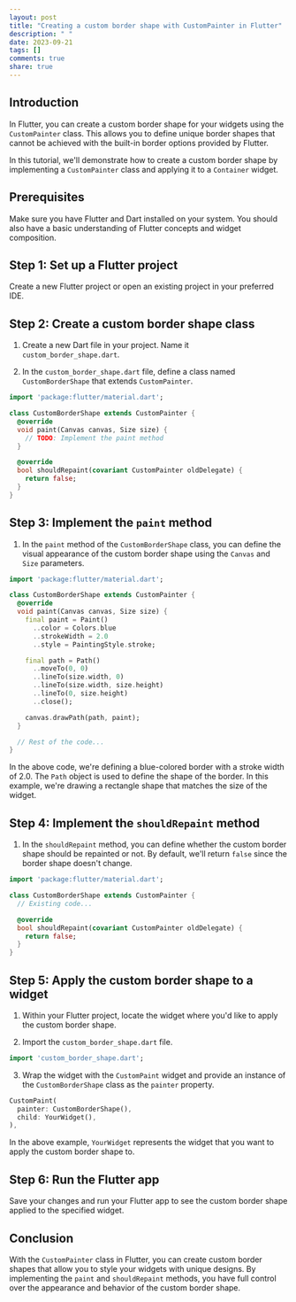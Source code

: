 ```yaml
---
layout: post
title: "Creating a custom border shape with CustomPainter in Flutter"
description: " "
date: 2023-09-21
tags: []
comments: true
share: true
---
```


## Introduction

In Flutter, you can create a custom border shape for your widgets using the `CustomPainter` class. This allows you to define unique border shapes that cannot be achieved with the built-in border options provided by Flutter.

In this tutorial, we'll demonstrate how to create a custom border shape by implementing a `CustomPainter` class and applying it to a `Container` widget.

## Prerequisites

Make sure you have Flutter and Dart installed on your system. You should also have a basic understanding of Flutter concepts and widget composition.

## Step 1: Set up a Flutter project

Create a new Flutter project or open an existing project in your preferred IDE.

## Step 2: Create a custom border shape class

1. Create a new Dart file in your project. Name it `custom_border_shape.dart`.
   
2. In the `custom_border_shape.dart` file, define a class named `CustomBorderShape` that extends `CustomPainter`.

```dart
import 'package:flutter/material.dart';

class CustomBorderShape extends CustomPainter {
  @override
  void paint(Canvas canvas, Size size) {
    // TODO: Implement the paint method
  }

  @override
  bool shouldRepaint(covariant CustomPainter oldDelegate) {
    return false;
  }
}
```

## Step 3: Implement the `paint` method

1. In the `paint` method of the `CustomBorderShape` class, you can define the visual appearance of the custom border shape using the `Canvas` and `Size` parameters.

```dart
import 'package:flutter/material.dart';

class CustomBorderShape extends CustomPainter {
  @override
  void paint(Canvas canvas, Size size) {
    final paint = Paint()
      ..color = Colors.blue
      ..strokeWidth = 2.0
      ..style = PaintingStyle.stroke;

    final path = Path()
      ..moveTo(0, 0)
      ..lineTo(size.width, 0)
      ..lineTo(size.width, size.height)
      ..lineTo(0, size.height)
      ..close();

    canvas.drawPath(path, paint);
  }

  // Rest of the code...
}
```

In the above code, we're defining a blue-colored border with a stroke width of 2.0. The `Path` object is used to define the shape of the border. In this example, we're drawing a rectangle shape that matches the size of the widget.

## Step 4: Implement the `shouldRepaint` method

1. In the `shouldRepaint` method, you can define whether the custom border shape should be repainted or not. By default, we'll return `false` since the border shape doesn't change.

```dart
import 'package:flutter/material.dart';

class CustomBorderShape extends CustomPainter {
  // Existing code...

  @override
  bool shouldRepaint(covariant CustomPainter oldDelegate) {
    return false;
  }
}
```

## Step 5: Apply the custom border shape to a widget

1. Within your Flutter project, locate the widget where you'd like to apply the custom border shape.

2. Import the `custom_border_shape.dart` file.

```dart
import 'custom_border_shape.dart';
```

3. Wrap the widget with the `CustomPaint` widget and provide an instance of the `CustomBorderShape` class as the `painter` property.

```dart
CustomPaint(
  painter: CustomBorderShape(),
  child: YourWidget(),
),
```

In the above example, `YourWidget` represents the widget that you want to apply the custom border shape to.

## Step 6: Run the Flutter app

Save your changes and run your Flutter app to see the custom border shape applied to the specified widget.

## Conclusion

With the `CustomPainter` class in Flutter, you can create custom border shapes that allow you to style your widgets with unique designs. By implementing the `paint` and `shouldRepaint` methods, you have full control over the appearance and behavior of the custom border shape.